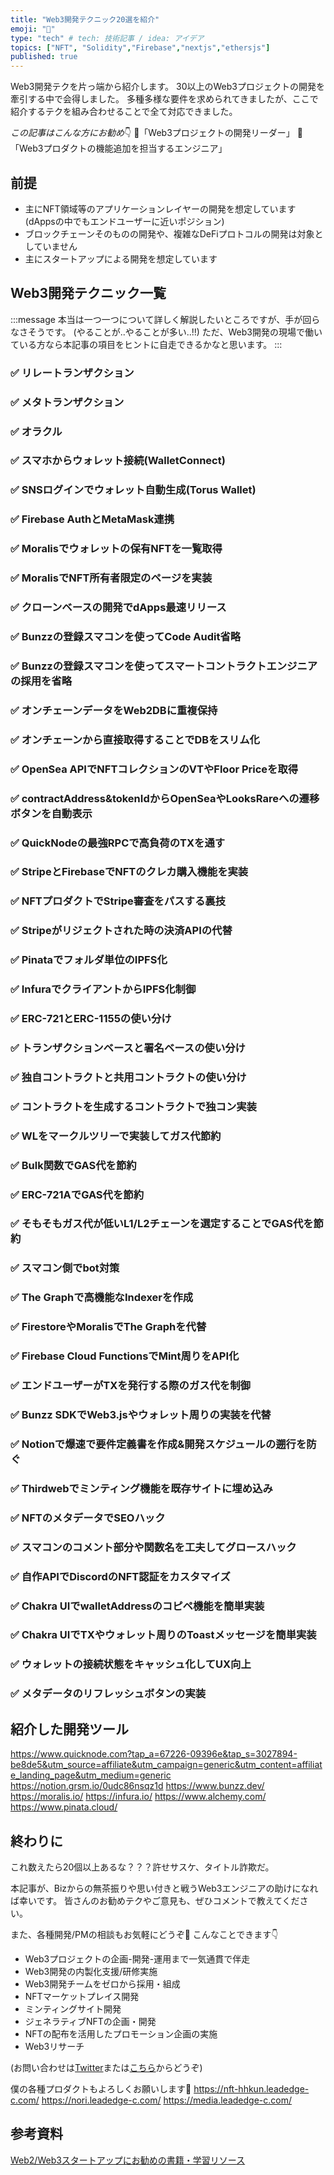 ```yaml
---
title: "Web3開発テクニック20選を紹介"
emoji: "🐶"
type: "tech" # tech: 技術記事 / idea: アイデア
topics: ["NFT", "Solidity","Firebase","nextjs","ethersjs"]
published: true
---
```


Web3開発テクを片っ端から紹介します。
30以上のWeb3プロジェクトの開発を牽引する中で会得しました。
多種多様な要件を求められてきましたが、ここで紹介するテクを組み合わせることで全て対応できました。

*この記事はこんな方にお勧め*👇
🐶「Web3プロジェクトの開発リーダー」
🦉「Web3プロダクトの機能追加を担当するエンジニア」

## 前提

- 主にNFT領域等のアプリケーションレイヤーの開発を想定しています(dAppsの中でもエンドユーザーに近いポジション)
- ブロックチェーンそのものの開発や、複雑なDeFiプロトコルの開発は対象としていません
- 主にスタートアップによる開発を想定しています

## Web3開発テクニック一覧

:::message
本当は一つ一つについて詳しく解説したいところですが、手が回らなさそうです。
(やることが..やることが多い..!!)
ただ、Web3開発の現場で働いている方なら本記事の項目をヒントに自走できるかなと思います。
:::

### ✅ リレートランザクション
### ✅ メタトランザクション
### ✅ オラクル
### ✅ スマホからウォレット接続(WalletConnect)
### ✅ SNSログインでウォレット自動生成(Torus Wallet)
### ✅ Firebase AuthとMetaMask連携
### ✅ Moralisでウォレットの保有NFTを一覧取得　
### ✅ MoralisでNFT所有者限定のページを実装
### ✅ クローンベースの開発でdApps最速リリース
### ✅ Bunzzの登録スマコンを使ってCode Audit省略
### ✅ Bunzzの登録スマコンを使ってスマートコントラクトエンジニアの採用を省略
### ✅ オンチェーンデータをWeb2DBに重複保持
### ✅ オンチェーンから直接取得することでDBをスリム化
### ✅ OpenSea APIでNFTコレクションのVTやFloor Priceを取得
### ✅ contractAddress&tokenIdからOpenSeaやLooksRareへの遷移ボタンを自動表示
### ✅ QuickNodeの最強RPCで高負荷のTXを通す
### ✅ StripeとFirebaseでNFTのクレカ購入機能を実装
### ✅ NFTプロダクトでStripe審査をパスする裏技
### ✅ Stripeがリジェクトされた時の決済APIの代替
### ✅ Pinataでフォルダ単位のIPFS化
### ✅ InfuraでクライアントからIPFS化制御
### ✅ ERC-721とERC-1155の使い分け
### ✅ トランザクションベースと署名ベースの使い分け
### ✅ 独自コントラクトと共用コントラクトの使い分け
### ✅ コントラクトを生成するコントラクトで独コン実装
### ✅ WLをマークルツリーで実装してガス代節約 
### ✅ Bulk関数でGAS代を節約
### ✅ ERC-721AでGAS代を節約
### ✅ そもそもガス代が低いL1/L2チェーンを選定することでGAS代を節約
### ✅ スマコン側でbot対策
### ✅ The Graphで高機能なIndexerを作成
### ✅ FirestoreやMoralisでThe Graphを代替
### ✅ Firebase Cloud FunctionsでMint周りをAPI化
### ✅ エンドユーザーがTXを発行する際のガス代を制御
### ✅ Bunzz SDKでWeb3.jsやウォレット周りの実装を代替
### ✅ Notionで爆速で要件定義書を作成&開発スケジュールの遡行を防ぐ
### ✅ Thirdwebでミンティング機能を既存サイトに埋め込み
### ✅ NFTのメタデータでSEOハック
### ✅ スマコンのコメント部分や関数名を工夫してグロースハック
### ✅ 自作APIでDiscordのNFT認証をカスタマイズ
### ✅ Chakra UIでwalletAddressのコピペ機能を簡単実装
### ✅ Chakra UIでTXやウォレット周りのToastメッセージを簡単実装
### ✅ ウォレットの接続状態をキャッシュ化してUX向上
### ✅ メタデータのリフレッシュボタンの実装



## 紹介した開発ツール
https://www.quicknode.com?tap_a=67226-09396e&tap_s=3027894-be8de5&utm_source=affiliate&utm_campaign=generic&utm_content=affiliate_landing_page&utm_medium=generic
https://notion.grsm.io/0udc86nsqz1d
https://www.bunzz.dev/
https://moralis.io/
https://infura.io/
https://www.alchemy.com/
https://www.pinata.cloud/


## 終わりに

これ数えたら20個以上あるな？？？許せサスケ、タイトル詐欺だ。

本記事が、Bizからの無茶振りや思い付きと戦うWeb3エンジニアの助けになれば幸いです。
皆さんのお勧めテクやご意見も、ぜひコメントで教えてください。

また、各種開発/PMの相談もお気軽にどうぞ🙆
こんなことできます👇
- Web3プロジェクトの企画-開発-運用まで一気通貫で伴走
- Web3開発の内製化支援/研修実施
- Web3開発チームをゼロから採用・組成
- NFTマーケットプレイス開発
- ミンティングサイト開発
- ジェネラティブNFTの企画・開発
- NFTの配布を活用したプロモーション企画の実施
- Web3リサーチ
  
(お問い合わせは[Twitter](https://twitter.com/kyohei_nft)または[こちら](https://business.leadedge-c.com/#contact)からどうぞ)

僕の各種プロダクトもよろしくお願いします🙏
https://nft-hhkun.leadedge-c.com/
https://nori.leadedge-c.com/
https://media.leadedge-c.com/

## 参考資料

[Web2/Web3スタートアップにお勧めの書籍・学習リソース](https://www.notion.so/kyohei-nft/7707ba5b13e24814881d50f032934db7)


